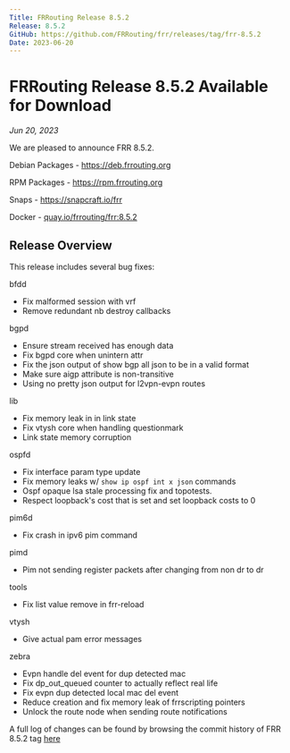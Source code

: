 ```yaml
---
Title: FRRouting Release 8.5.2
Release: 8.5.2
GitHub: https://github.com/FRRouting/frr/releases/tag/frr-8.5.2
Date: 2023-06-20
---
```


FRRouting Release 8.5.2 Available for Download
============================================

*Jun 20, 2023*

We are pleased to announce FRR 8.5.2.

Debian Packages - https://deb.frrouting.org

RPM Packages - https://rpm.frrouting.org

Snaps - https://snapcraft.io/frr

Docker - [quay.io/frrouting/frr:8.5.2](https://quay.io/repository/frrouting/frr/manifest/sha256:d4cb742ae97e43a4ea7cad3fc1e9663365761792d31213f3752668d05cab3e1c)

## Release Overview

This release includes several bug fixes:

bfdd
- Fix malformed session with vrf
- Remove redundant nb destroy callbacks

bgpd
- Ensure stream received has enough data
- Fix bgpd core when unintern attr
- Fix the json output of show bgp all json to be in a valid format
- Make sure aigp attribute is non-transitive
- Using no pretty json output for l2vpn-evpn routes

lib
- Fix memory leak in in link state
- Fix vtysh core when handling questionmark
- Link state memory corruption

ospfd
- Fix interface param type update
- Fix memory leaks w/ `show ip ospf int x json` commands
- Ospf opaque lsa stale processing fix and topotests.
- Respect loopback's cost that is set and set loopback costs to 0

pim6d
- Fix crash in ipv6 pim command

pimd
- Pim not sending register packets after changing from non dr to dr

tools
- Fix list value remove in frr-reload

vtysh
- Give actual pam error messages

zebra
- Evpn handle del event for dup detected mac
- Fix dp_out_queued counter to actually reflect real life
- Fix evpn dup detected local mac del event
- Reduce creation and fix memory leak of frrscripting pointers
- Unlock the route node when sending route notifications

A full log of changes can be found by browsing the commit history of FRR 8.5.2 tag [here](https://github.com/FRRouting/frr/commits/frr-8.5.2)

